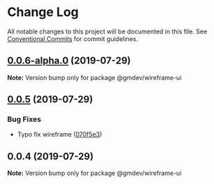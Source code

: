 # Change Log

All notable changes to this project will be documented in this file.
See [Conventional Commits](https://conventionalcommits.org) for commit guidelines.

## [0.0.6-alpha.0](https://github.com/sanik-bajracharya/lerna-starter/compare/@gmdev/wireframe-ui@0.0.5...@gmdev/wireframe-ui@0.0.6-alpha.0) (2019-07-29)

**Note:** Version bump only for package @gmdev/wireframe-ui





## [0.0.5](https://github.com/sanik-bajracharya/lerna-starter/compare/@gmdev/wireframe-ui@0.0.4...@gmdev/wireframe-ui@0.0.5) (2019-07-29)


### Bug Fixes

* Typo fix wireframe ([070f5e3](https://github.com/sanik-bajracharya/lerna-starter/commit/070f5e3))





## 0.0.4 (2019-07-29)

**Note:** Version bump only for package @gmdev/wireframe-ui
